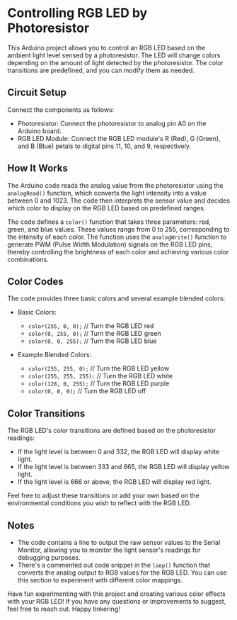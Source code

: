 # Controlling RGB LED by Photoresistor

This Arduino project allows you to control an RGB LED based on the ambient light level sensed by a photoresistor. The LED will change colors depending on the amount of light detected by the photoresistor. The color transitions are predefined, and you can modify them as needed.

## Circuit Setup

Connect the components as follows:

- Photoresistor: Connect the photoresistor to analog pin A0 on the Arduino board.
- RGB LED Module: Connect the RGB LED module's R (Red), G (Green), and B (Blue) petals to digital pins 11, 10, and 9, respectively.

## How It Works

The Arduino code reads the analog value from the photoresistor using the `analogRead()` function, which converts the light intensity into a value between 0 and 1023. The code then interprets the sensor value and decides which color to display on the RGB LED based on predefined ranges.

The code defines a `color()` function that takes three parameters: red, green, and blue values. These values range from 0 to 255, corresponding to the intensity of each color. The function uses the `analogWrite()` function to generate PWM (Pulse Width Modulation) signals on the RGB LED pins, thereby controlling the brightness of each color and achieving various color combinations.

## Color Codes

The code provides three basic colors and several example blended colors:

- Basic Colors:
  - `color(255, 0, 0);` // Turn the RGB LED red
  - `color(0, 255, 0);` // Turn the RGB LED green
  - `color(0, 0, 255);` // Turn the RGB LED blue

- Example Blended Colors:
  - `color(255, 255, 0);` // Turn the RGB LED yellow
  - `color(255, 255, 255);` // Turn the RGB LED white
  - `color(128, 0, 255);` // Turn the RGB LED purple
  - `color(0, 0, 0);` // Turn the RGB LED off

## Color Transitions

The RGB LED's color transitions are defined based on the photoresistor readings:

- If the light level is between 0 and 332, the RGB LED will display white light.
- If the light level is between 333 and 665, the RGB LED will display yellow light.
- If the light level is 666 or above, the RGB LED will display red light.

Feel free to adjust these transitions or add your own based on the environmental conditions you wish to reflect with the RGB LED.

## Notes

- The code contains a line to output the raw sensor values to the Serial Monitor, allowing you to monitor the light sensor's readings for debugging purposes.
- There's a commented out code snippet in the `loop()` function that converts the analog output to RGB values for the RGB LED. You can use this section to experiment with different color mappings.

Have fun experimenting with this project and creating various color effects with your RGB LED! If you have any questions or improvements to suggest, feel free to reach out. Happy tinkering!